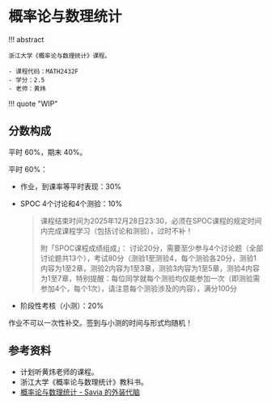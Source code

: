 # 概率论与数理统计

!!! abstract

    浙江大学《概率论与数理统计》课程。

    - 课程代码：MATH2432F
    - 学分：2.5
    - 老师：黄炜

!!! quote "WIP"

## 分数构成

平时 60%，期末 40%。

平时 60%：

- 作业，到课率等平时表现：30%
- SPOC 4个讨论和4个测验：10%

    > 课程结束时间为2025年12月28日23:30，必须在SPOC课程的规定时间内完成课程学习（包括讨论和测验），过时不补！
    >
    > 附「SPOC课程成绩组成」： 讨论20分，需要至少参与4个讨论题（全部讨论题共13个），考试80分（测验1至测验4，每个测验各20分，测验1内容为1至2章，测验2内容为1至3章，测验3内容为1至5章，测验4内容为1至7章，特别提醒：每位同学就每个测验均仅能参加一次（即测验需参加4个，每个1次），请注意每个测验涉及的内容），满分100分

- 阶段性考核（小测）：20%

作业不可以一次性补交。签到与小测的时间与形式均随机！

## 参考资料

- 计划听黄炜老师的课程。
- 浙江大学《概率论与数理统计》教科书。
- [概率论与数理统计 - Savia 的外装代脑](https://savia7582.github.io/Exterior/Math/P%26S/0/)